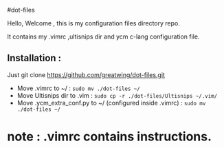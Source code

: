 #dot-files

Hello, Welcome , this is my configuration files directory repo.

It contains my .vimrc ,ultisnips dir and ycm c-lang configuration file.

## Installation :
Just git clone https://github.com/greatwing/dot-files.git
* Move .vimrc to ~/                                        : `sudo mv ./dot-files ~/`
* Move Ultisnips dir to .vim                               : `sudo cp -r ./dot-files/Ultisnips ~/.vim/`
* Move .ycm_extra_conf.py to ~/ (configured inside .vimrc) : `sudo mv ./dot-files ~/`

# note : .vimrc contains instructions.
